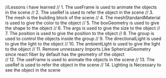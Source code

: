 //Lessons i have learned
// 1. The useFrame is used to animate the objects in the scene
// 2. The useRef is used to refer the object in the scene
// 3. The mesh is the building block of the scene
// 4. The meshStandardMaterial is used to give the color to the object
// 5. The boxGeometry is used to give the shape to the object
// 6. The args is used to give the size to the object
// 7. The position is used to give the position to the object
// 8. The group is used to control the objects inside the group
// 9. The directionalLight is used to give the light to the object
// 10. The ambientLight is used to give the light to the object
// 11. Remove unnessasry Imports Like SphericalGeometry since react fiber by default has the geometry of the object  
// 12. The useFrame is used to animate the objects in the scene
// 13. The useRef is used to refer the object in the scene
// 14. Lighting is Necessary to see the object in the scene

